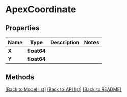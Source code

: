 # ApexCoordinate

## Properties

Name | Type | Description | Notes
------------ | ------------- | ------------- | -------------
**X** | **float64** |  | 
**Y** | **float64** |  | 

## Methods


[[Back to Model list]](../README.md#documentation-for-models) [[Back to API list]](../README.md#documentation-for-api-endpoints) [[Back to README]](../README.md)


